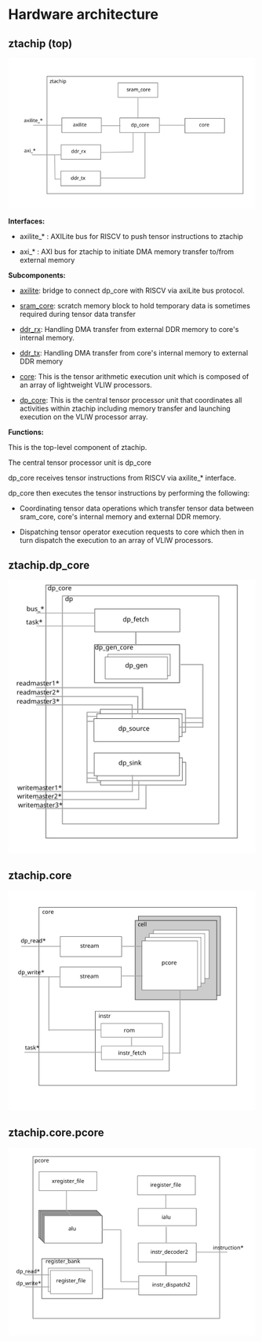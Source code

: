 # Hardware architecture

## ztachip (top)

![hw_ztachip](images/hw_ztachip.png)

**Interfaces:**

- axilite_* : AXILite bus for RISCV to push tensor instructions to ztachip

- axi_* : AXI bus for ztachip to initiate DMA memory transfer to/from external memory

**Subcomponents:**

- [axilite](../HW/src/top/axilite.vhd): bridge to connect dp_core with RISCV via axiLite bus protocol.

- [sram_core](../HW/src/top/sram_core.vhd): scratch memory block to hold temporary
data is sometimes required during tensor data transfer

- [ddr_rx](../HW/src/top/ddr_rx.vhd): Handling DMA transfer from external DDR memory to
core's internal memory.

- [ddr_tx](../HW/src/top/ddr_tx.vhd): Handling DMA transfer from core's internal memory to
external DDR memory

- [core](../HW/src/pcore/core.vhd): This is the tensor arithmetic execution unit which is composed of
an array of lightweight VLIW processors.

- [dp_core](../HW/src/dp/dp_core.vhd): This is the central tensor processor unit that coordinates
all activities within ztachip including memory transfer and launching execution on
the VLIW processor array.

**Functions:**

This is the top-level component of ztachip.

The central tensor processor unit is dp_core

dp_core receives tensor instructions from RISCV via axilite_* interface.

dp_core then executes the tensor instructions by performing the following:

- Coordinating tensor data operations which transfer tensor data between sram_core, core's internal memory and
external DDR memory.

- Dispatching tensor operator execution requests to core which then in turn dispatch the execution to an array
of VLIW processors. 

## ztachip.dp_core

![hw_dp_core](images/hw_dp_core.png)

## ztachip.core

![hw_core](images/hw_core.png)

## ztachip.core.pcore

![hw_pcore](images/hw_pcore.png) 

